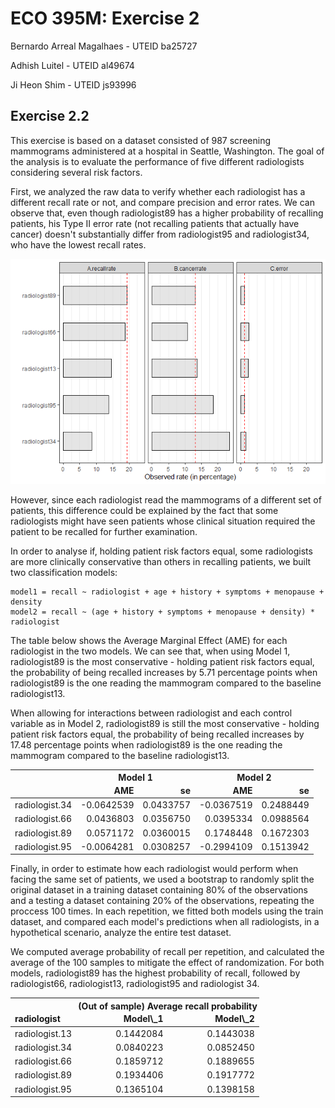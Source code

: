 ECO 395M: Exercise 2
====================

Bernardo Arreal Magalhaes - UTEID ba25727

Adhish Luitel - UTEID al49674

Ji Heon Shim - UTEID js93996

Exercise 2.2
------------

This exercise is based on a dataset consisted of 987 screening
mammograms administered at a hospital in Seattle, Washington. The goal
of the analysis is to evaluate the performance of five different
radiologists considering several risk factors.

First, we analyzed the raw data to verify whether each radiologist has a
different recall rate or not, and compare precision and error rates. We
can observe that, even though radiologist89 has a higher probability of
recalling patients, his Type II error rate (not recalling patients that
actually have cancer) doesn't substantially differ from radiologist95
and radiologist34, who have the lowest recall rates.

![](HW2_files/figure-markdown_strict/2.2.1-1.png)

However, since each radiologist read the mammograms of a different set
of patients, this difference could be explained by the fact that some
radiologists might have seen patients whose clinical situation required
the patient to be recalled for further examination.

In order to analyse if, holding patient risk factors equal, some
radiologists are more clinically conservative than others in recalling
patients, we built two classification models:

    model1 = recall ~ radiologist + age + history + symptoms + menopause + density
    model2 = recall ~ (age + history + symptoms + menopause + density) * radiologist

The table below shows the Average Marginal Effect (AME) for each
radiologist in the two models. We can see that, when using Model 1,
radiologist89 is the most conservative - holding patient risk factors
equal, the probability of being recalled increases by 5.71 percentage
points when radiologist89 is the one reading the mammogram compared to
the baseline radiologist13.

When allowing for interactions between radiologist and each control
variable as in Model 2, radiologist89 is still the most conservative -
holding patient risk factors equal, the probability of being recalled
increases by 17.48 percentage points when radiologist89 is the one
reading the mammogram compared to the baseline radiologist13.

<table class="table table-striped" style="margin-left: auto; margin-right: auto;">
<thead>
<tr>
<th style="border-bottom:hidden" colspan="1">
</th>
<th style="border-bottom:hidden; padding-bottom:0; padding-left:3px;padding-right:3px;text-align: center; " colspan="2">
Model 1

</th>
<th style="border-bottom:hidden; padding-bottom:0; padding-left:3px;padding-right:3px;text-align: center; " colspan="2">
Model 2

</th>
</tr>
<tr>
<th style="text-align:left;">
</th>
<th style="text-align:right;">
AME
</th>
<th style="text-align:right;">
se
</th>
<th style="text-align:right;">
AME
</th>
<th style="text-align:right;">
se
</th>
</tr>
</thead>
<tbody>
<tr>
<td style="text-align:left;">
radiologist.34
</td>
<td style="text-align:right;">
-0.0642539
</td>
<td style="text-align:right;">
0.0433757
</td>
<td style="text-align:right;">
-0.0367519
</td>
<td style="text-align:right;">
0.2488449
</td>
</tr>
<tr>
<td style="text-align:left;">
radiologist.66
</td>
<td style="text-align:right;">
0.0436803
</td>
<td style="text-align:right;">
0.0356750
</td>
<td style="text-align:right;">
0.0395334
</td>
<td style="text-align:right;">
0.0988564
</td>
</tr>
<tr>
<td style="text-align:left;">
radiologist.89
</td>
<td style="text-align:right;">
0.0571172
</td>
<td style="text-align:right;">
0.0360015
</td>
<td style="text-align:right;">
0.1748448
</td>
<td style="text-align:right;">
0.1672303
</td>
</tr>
<tr>
<td style="text-align:left;">
radiologist.95
</td>
<td style="text-align:right;">
-0.0064281
</td>
<td style="text-align:right;">
0.0308257
</td>
<td style="text-align:right;">
-0.2994109
</td>
<td style="text-align:right;">
0.1513942
</td>
</tr>
</tbody>
</table>

Finally, in order to estimate how each radiologist would perform when
facing the same set of patients, we used a bootstrap to randomly split
the original dataset in a training dataset containing 80% of the
observations and a testing a dataset containing 20% of the observations,
repeating the proccess 100 times. In each repetition, we fitted both
models using the train dataset, and compared each model's predictions
when all radiologists, in a hypothetical scenario, analyze the entire
test dataset.

We computed average probability of recall per repetition, and calculated
the average of the 100 samples to mitigate the effect of randomization.
For both models, radiologist89 has the highest probability of recall,
followed by radiologist66, radiologist13, radiologist95 and radiologist
34.

<table class="table table-striped" style="margin-left: auto; margin-right: auto;">
<thead>
<tr>
<th style="border-bottom:hidden" colspan="1">
</th>
<th style="border-bottom:hidden; padding-bottom:0; padding-left:3px;padding-right:3px;text-align: center; " colspan="2">
(Out of sample) Average recall probability

</th>
</tr>
<tr>
<th style="text-align:left;">
radiologist
</th>
<th style="text-align:right;">
Model\_1
</th>
<th style="text-align:right;">
Model\_2
</th>
</tr>
</thead>
<tbody>
<tr>
<td style="text-align:left;">
radiologist.13
</td>
<td style="text-align:right;">
0.1442084
</td>
<td style="text-align:right;">
0.1443038
</td>
</tr>
<tr>
<td style="text-align:left;">
radiologist.34
</td>
<td style="text-align:right;">
0.0840223
</td>
<td style="text-align:right;">
0.0852450
</td>
</tr>
<tr>
<td style="text-align:left;">
radiologist.66
</td>
<td style="text-align:right;">
0.1859712
</td>
<td style="text-align:right;">
0.1889655
</td>
</tr>
<tr>
<td style="text-align:left;">
radiologist.89
</td>
<td style="text-align:right;">
0.1934406
</td>
<td style="text-align:right;">
0.1917772
</td>
</tr>
<tr>
<td style="text-align:left;">
radiologist.95
</td>
<td style="text-align:right;">
0.1365104
</td>
<td style="text-align:right;">
0.1398158
</td>
</tr>
</tbody>
</table>
